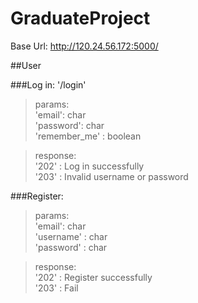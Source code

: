 # GraduateProject

Base Url: http://120.24.56.172:5000/

##User

###Log in: '/login'
>params:  
>  'email': char  
>  'password': char  
>  'remember_me' : boolean  

>response:  
>  '202' : Log in successfully  
>  '203' : Invalid username or password  

###Register:
>params:  
>  'email': char  
>  'username' : char  
>  'password' : char  

>response:  
>  '202' : Register successfully  
>  '203' : Fail  
